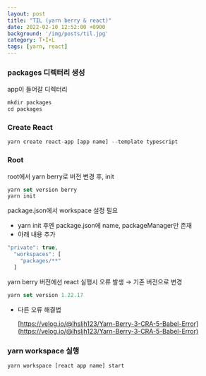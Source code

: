 ```yaml
---
layout: post
title: "TIL (yarn berry & react)"
date: 2022-02-10 12:52:00 +0900
background: '/img/posts/til.jpg'
category: T∙I∙L
tags: [yarn, react]
---
```

### packages 디렉터리 생성

app이 들어갈 디렉터리

```jsx
mkdir packages
cd packages
```

### Create React

```jsx
yarn create react-app [app name] --template typescript
```

### Root

root에서 yarn berry로 버전 변경 후, init

```jsx
yarn set version berry
yarn init
```

package.json에서 workspace 설정 필요

- yarn init 후엔 package.json에 name, packageManager만 존재
- 아래 내용 추가

```jsx
"private": true,
  "workspaces": [
    "packages/**"
  ]
```

yarn berry 버전에선 react 실행시 오류 발생 → 기존 버전으로 변경

```jsx
yarn set version 1.22.17
```

- 다른 오류 해결법
    
    [https://velog.io/@lhsljh123/Yarn-Berry-3-CRA-5-Babel-Error](https://velog.io/@lhsljh123/Yarn-Berry-3-CRA-5-Babel-Error)
    

### yarn workspace 실행

```jsx
yarn workspace [react app name] start
```
